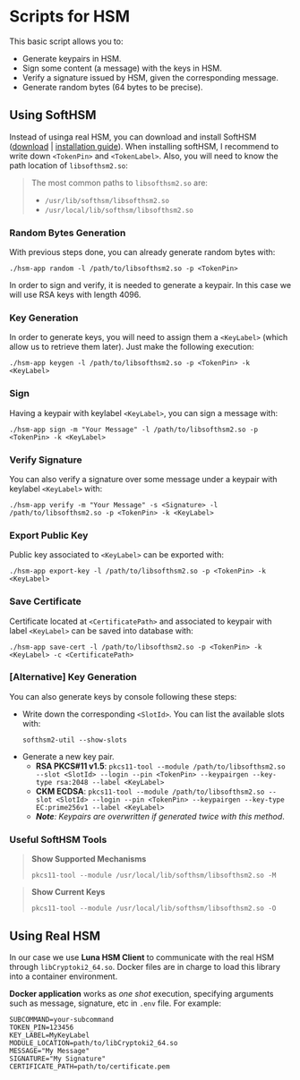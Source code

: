 #  Scripts for HSM
This basic script allows you to:
- Generate keypairs in HSM.
- Sign some content (a message) with the keys in HSM.
- Verify a signature issued by HSM, given the corresponding message.
- Generate random bytes (64 bytes to be precise).
## Using SoftHSM
Instead of usinga real HSM, you can download and install SoftHSM ([download](https://dist.opendnssec.org/source/) | [installation guide](https://wiki.opendnssec.org/display/SoftHSMDOCS/SoftHSM+Documentation+v2)). When installing softHSM, I recommend to write down `<TokenPin>` and `<TokenLabel>`. Also, you will need to know the path location of `libsofthsm2.so`:
> The most common paths to `libsofthsm2.so` are:
> - `/usr/lib/softhsm/libsofthsm2.so`
> - `/usr/local/lib/softhsm/libsofthsm2.so`

### Random Bytes Generation
With previous steps done, you can already generate random bytes with:
```
./hsm-app random -l /path/to/libsofthsm2.so -p <TokenPin>
```
In order to sign and verify, it is needed to generate a keypair. In this case we will use RSA keys with length 4096.

### Key Generation
In order to generate keys, you will need to assign them a `<KeyLabel>` (which allow us to retrieve them later). Just make the following execution:
```
./hsm-app keygen -l /path/to/libsofthsm2.so -p <TokenPin> -k <KeyLabel>
```

### Sign
Having a keypair with keylabel `<KeyLabel>`, you can sign a message with:
```
./hsm-app sign -m "Your Message" -l /path/to/libsofthsm2.so -p <TokenPin> -k <KeyLabel>
```

### Verify Signature
You can also verify a signature over some message under a keypair with keylabel `<KeyLabel>` with:
```
./hsm-app verify -m "Your Message" -s <Signature> -l /path/to/libsofthsm2.so -p <TokenPin> -k <KeyLabel>
```

### Export Public Key
Public key associated to `<KeyLabel>` can be exported with:
```
./hsm-app export-key -l /path/to/libsofthsm2.so -p <TokenPin> -k <KeyLabel>
```

### Save Certificate
Certificate located at `<CertificatePath>` and associated to keypair with label `<KeyLabel>` can be saved into database with:
```
./hsm-app save-cert -l /path/to/libsofthsm2.so -p <TokenPin> -k <KeyLabel> -c <CertificatePath>
```

### [Alternative] Key Generation
You can also generate keys by console following these steps:
- Write down the corresponding `<SlotId>`. You can list the available slots with:
  ```
  softhsm2-util --show-slots
  ```
- Generate a new key pair.
  - __RSA PKCS#11 v1.5__: `pkcs11-tool --module /path/to/libsofthsm2.so --slot <SlotId> --login --pin <TokenPin> --keypairgen --key-type rsa:2048 --label <KeyLabel>`
  - __CKM ECDSA__: `pkcs11-tool --module /path/to/libsofthsm2.so --slot <SlotId> --login --pin <TokenPin> --keypairgen --key-type EC:prime256v1 --label <KeyLabel>`
  - *__Note__: Keypairs are overwritten if generated twice with this method*.


### Useful SoftHSM Tools

> __Show Supported Mechanisms__
> ```
> pkcs11-tool --module /usr/local/lib/softhsm/libsofthsm2.so -M
> ```

> __Show Current Keys__
> ```
> pkcs11-tool --module /usr/local/lib/softhsm/libsofthsm2.so -O
> ```

## Using Real HSM
In our case we use __Luna HSM Client__ to communicate with the real HSM through `libCryptoki2_64.so`. Docker files are in charge to load this library into a container environment. 

__Docker application__ works as *one shot* execution, specifying arguments such as message, signature, etc in `.env` file. For example:
```
SUBCOMMAND=your-subcommand
TOKEN_PIN=123456
KEY_LABEL=MyKeyLabel
MODULE_LOCATION=path/to/libCryptoki2_64.so
MESSAGE="My Message"
SIGNATURE="My Signature"
CERTIFICATE_PATH=path/to/certificate.pem
```

